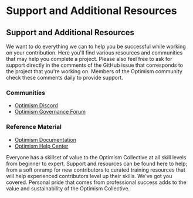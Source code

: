 # Support and Additional Resources

## Support and Additional Resources

We want to do everything we can to help you be successful while working on your contribution. Here you'll find various resources and communities that may help you complete a project. Please also feel free to ask for support directly in the comments of the GitHub issue that corresponds to the project that you're working on. Members of the Optimism community check these comments daily to provide support.

### Communities

* [Optimism Discord](https://discord.gg/optimism)
* [Optimism Governance Forum](https://gov.optimism.io)

### Reference Material

* [Optimism Documentation](https://docs.optimism.io)
* [Optimism Help Center](https://help.optimism.io)

Everyone has a skillset of value to the Optimism Collective at all skill levels from beginner to expert.  Support and resources can be found here to help; from a soft onramp for new contributors to curated training resources that will help experienced contributors level up their skills.  We've got you covered.  Personal pride that comes from professional success adds to the value and sustainability of the Optimism Collective. &#x20;
